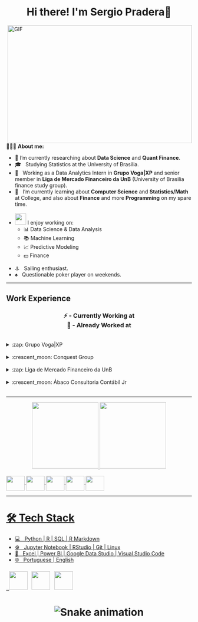<h1 align=center>  Hi there! I'm Sergio Pradera👋 </h1>
<img align=right alt="GIF" src="https://github.com/abhisheknaiidu/abhisheknaiidu/blob/master/code.gif?raw=true" width="500" height="320" />

<br>

👨🏻‍💻 **About me:**
- 📌 I’m currently researching about **Data Science** and **Quant Finance**.
- 🎓 &nbsp; Studying Statistics at the University of Brasilia.
- 💼 &nbsp; Working as a Data Analytics Intern in **Grupo Voga|XP** and senior member in **Liga de Mercado Financeiro da UnB** (University of Brasilia finance study group).
- 🎨 &nbsp; I’m currently learning about **Computer Science** and **Statistics/Math** at College, and also about **Finance** and more **Programming** on my spare time.<br><br>
- <img src="https://media.giphy.com/media/WUlplcMpOCEmTGBtBW/giphy.gif" width="30">  I enjoy working on:
  - 📊 Data Science & Data Analysis
  - 📚 Machine Learning
  - 📈 Predictive Modeling
  - 💵 Finance <br><br>
- ⚓ &nbsp; Sailing enthusiast.
- ♠  &nbsp; Questionable poker player on weekends.

-----

## Work Experience
<h3 align="center">


:zap: - Currently Working at <br>
:crescent_moon: - Already Worked at <br>
 
</h3>

  <br>

<details>
  <summary>:zap: Grupo Voga|XP</summary>

[<img align="left" height="94px" width="94px" alt="Voga" src="https://secureservercdn.net/198.71.233.183/o6k.c64.myftpupload.com/wp-content/uploads/2022/05/VOGA_Logo.svg?time=1664819194"/>](https://voga.com.br)

**Data Analytics** \
[**Grupo Voga|XP**](https://voga.com.br) • Intern \
Languages & Technologies: `Python`, `SQL`, `Power BI`, `Git`, `Excel`, `VBA`, `Google Data Studio` \
Skills & Activities: `Predictive Sales Modeling`, `Backtest & Stress test`, `Business Intelligence`, `Automation`, `Data Base`, `Web Scraping`, `IT Support` \
<br/>
<br/>


</details>

<br>

<details>
  <summary>:crescent_moon: Conquest Group</summary>

[<img align="left" height="42px" width="130px" alt="Conquest" src="https://conquestgroup.com.br/wp-content/uploads/2019/06/conquest-logo.png"/>](https://conquestgroup.com.br)

**Investments - Middle Office** \
[**Conquest Group**](https://conquestgroup.com.br) • Trainee \
Languages & Technologies: `Python`, `R`, `Access`, `Power BI`, `Excel`, `VBA` \
Skills & Activities: `Equity Research`, `Valuation`, `Backtest & Stress test`, `Business Intelligence`, `Monthly Economics Reports`, `Investors Relations` \
<br/>
<br/>

  [<img align="left" height="42px" width="130px" alt="Conquest" src="https://conquestgroup.com.br/wp-content/uploads/2019/06/conquest-logo.png"/>](https://conquestgroup.com.br)

**Investments - Back Office** \
[**Conquest Group**](https://conquestgroup.com.br) • Intern \
Languages & Technologies: `Python`, `R`, `Access`, `Power BI`, `Excel`, `VBA` \
Skills & Activities: `Business Intelligence`, `Automation`, `Data Base`, `Web Scraping` \
<br/>
<br/>
  

</details>

<br>

<details>
  <summary>:zap: Liga de Mercado Financeiro da UnB</summary>

[<img align="left" height="94px" width="94px" alt="LMF" src="https://d1fdloi71mui9q.cloudfront.net/uxesnu8TS9aWxiAOjVon_FIGw8r1UYL1IOb5W"/>](https://www.lmfunb.com)

**President** \
[**LMF - UnB**](https://www.lmfunb.com) • Volunteer \
Languages & Technologies: `Excel`, `VBA`, `Trello` \
Skills & Activities: `Project Management`, `Asset Allocation`, `Equity Research`, `Valuation`, `Fixed Income`, `Financial Statements` \
<br/>
<br/>


</details>

<br>

<details>
  <summary>:crescent_moon: Ábaco Consultoria Contábil Jr</summary>

[<img align="left" height="45px" width="120px" alt="Abaco" src="https://static.wixstatic.com/media/3431ac_00ba962991034fcd885005597ea85c30~mv2.png/v1/fill/w_119,h_27,al_c,q_85,usm_2.00_1.00_0.00,enc_auto/Black%26Blue%20(2).png"/>](https://www.abacoconsultoria.com.br)

**President** \
[**Ábaco Consultoria**](https://www.abacoconsultoria.com.br) • Volunteer \
Languages & Technologies: `Python`, `R`, `Power BI`, `Git`, `Excel`, `VBA` \
Skills & Activities: `Management Consulting`, `Business Viability Research`, `Tax Planning`, `Valuation`, `Financial Statements` \
<br/>
<br/>


</details>

<br>

-----

<div align="center">
  <a href="https://github.com/sergiop29">
  <img height="180em" src="https://github-readme-stats.vercel.app/api?username=sergiop29&show_icons=true&theme=codeSTACKr&include_all_commits=true&count_private=true"/>
  <img height="180em" src="https://github-readme-stats.vercel.app/api/top-langs/?username=sergiop29&layout=compact&langs_count=7&theme=codeSTACKr"/>
</div>
<div style="display: inline_block"><br>
  <img align="center" height="40" width="50" src="https://cdn.jsdelivr.net/gh/devicons/devicon/icons/python/python-original-wordmark.svg" />
    <img align="center" height="40" width="50" src="https://cdn.jsdelivr.net/gh/devicons/devicon/icons/jupyter/jupyter-original-wordmark.svg" />
  <img align="center" height="40" width="50" src="https://cdn.jsdelivr.net/gh/devicons/devicon/icons/r/r-original.svg" />
  <img align="center" height="40" width="50" src="https://cdn.jsdelivr.net/gh/devicons/devicon/icons/mysql/mysql-original-wordmark.svg" />
  <img align="center" height="40" width="50" src="https://cdn.jsdelivr.net/gh/devicons/devicon/icons/sqlite/sqlite-original.svg" />
</div>

-----

<h1>🛠 Tech Stack</h1>

- 💻 &nbsp; Python | R | SQL | R Markdown 
- ⚙ &nbsp; Jupyter Notebook | RStudio | Git | Linux
- 🔧 &nbsp; Excel | Power BI | Google Data Studio | Visual Studio Code
- 🌐 &nbsp; Portuguese | English

<h3 align="center">
<h3>
&nbsp; <a href="https://www.instagram.com/sergio_pradera/" target="_blank" rel="noopener noreferrer"><img src="https://img.icons8.com/plasticine/100/000000/instagram-new.png" width="50" /></a>  
&nbsp; <a href="https://www.linkedin.com/in/sérgio-pradera-jorge-da-cunha-859b42185/" target="_blank" rel="noopener noreferrer"><img src="https://img.icons8.com/plasticine/100/000000/linkedin.png" width="50" /></a>
&nbsp; <a href="mailto:sergiopradera29@gmail.com" target="_blank" rel="noopener noreferrer"><img src="https://img.icons8.com/plasticine/100/000000/gmail.png"  width="50" /></a>

</h3>

<h1 align="center">


 ![Snake animation](https://github.com/sergiop29/sergiop29/blob/output/github-contribution-grid-snake.svg)
 
</h1>
